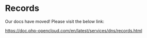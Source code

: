 # Records

Our docs have moved! Please visit the below link:

https://doc.php-opencloud.com/en/latest/services/dns/records.html
